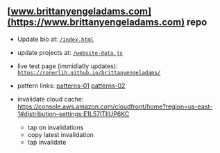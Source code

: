## [www.brittanyengeladams.com](https://www.brittanyengeladams.com) repo

- Update bio at:
[`/index.html`](https://github.com/ronerlih/brittanyengeladams/blob/master/index.html)


- update projects at:
[`/website-data.js`](https://github.com/ronerlih/brittanyengeladams/blob/master/website-data.js)

- live test page (immidiatly updates):
[`https://ronerlih.github.io/brittanyengeladams/`](https://ronerlih.github.io/brittanyengeladams/)

- pattern links:
 [patterns-01](https://www.brittanyengeladams.com/image-patterns-01.html)
 [patterns-02](https://www.brittanyengeladams.com/image-patterns-02.html)
- invalidate cloud cache:
https://console.aws.amazon.com/cloudfront/home?region=us-east-1#distribution-settings:E1L57ITIIUP6KC
  - tap on invalidations
  - copy latest invalidation
  - tap invalidate 